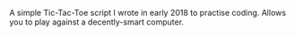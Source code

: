A simple Tic-Tac-Toe script I wrote in early 2018 to practise coding. Allows you to play against a decently-smart computer.
